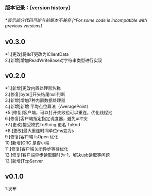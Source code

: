 ﻿
#
### 版本记录：[version history]
###### *表示部分代码可能与前版本不兼容 [*For some code is incompatible with previous versions]
## v0.3.0
*1.[更改]将IIoT更改为IClientData     
2.[新增]增加ReadWriteBase对字符串类型进行实现
## v0.2.0
*1.[新增]更改内置处理器名称     
2.[修复]byte[]开头结尾null判断     
3.[新增]增加7种内置数据处理器   
4.[新增]新增 平均点位算法（AveragePoint）   
*5.[修复]客户端，可以打开失败也可以重连，优化线程池   
6.[修复]客户端指定指定调度器，避免ui冲突    
*7.[更改]接受模式ToString 更名 ToEnd   
*8.[更改]最大重连时间单位ms变为s    
9.[修复]客户端 IsOpen 优化   
10.[新增]CRC 是否小端    
11.[修复]客户端关闭异步等待优化    
12.[修复]客户端异步读取超时为-1，解决usb读取等问题    
13.[新增]TcpServer
## v0.1.0
1.发布